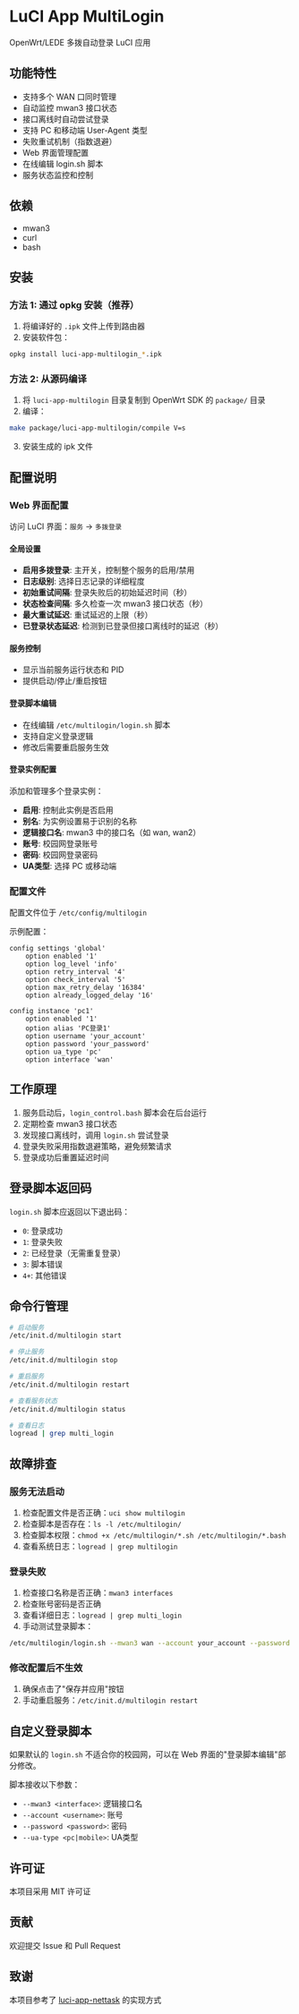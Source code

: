 # LuCI App MultiLogin

OpenWrt/LEDE 多拨自动登录 LuCI 应用

## 功能特性

- 支持多个 WAN 口同时管理
- 自动监控 mwan3 接口状态
- 接口离线时自动尝试登录
- 支持 PC 和移动端 User-Agent 类型
- 失败重试机制（指数退避）
- Web 界面管理配置
- 在线编辑 login.sh 脚本
- 服务状态监控和控制

## 依赖

- mwan3
- curl
- bash

## 安装

### 方法 1: 通过 opkg 安装（推荐）

1. 将编译好的 `.ipk` 文件上传到路由器
2. 安装软件包：
```bash
opkg install luci-app-multilogin_*.ipk
```

### 方法 2: 从源码编译

1. 将 `luci-app-multilogin` 目录复制到 OpenWrt SDK 的 `package/` 目录
2. 编译：
```bash
make package/luci-app-multilogin/compile V=s
```
3. 安装生成的 ipk 文件

## 配置说明

### Web 界面配置

访问 LuCI 界面：`服务` -> `多拨登录`

#### 全局设置

- **启用多拨登录**: 主开关，控制整个服务的启用/禁用
- **日志级别**: 选择日志记录的详细程度
- **初始重试间隔**: 登录失败后的初始延迟时间（秒）
- **状态检查间隔**: 多久检查一次 mwan3 接口状态（秒）
- **最大重试延迟**: 重试延迟的上限（秒）
- **已登录状态延迟**: 检测到已登录但接口离线时的延迟（秒）

#### 服务控制

- 显示当前服务运行状态和 PID
- 提供启动/停止/重启按钮

#### 登录脚本编辑

- 在线编辑 `/etc/multilogin/login.sh` 脚本
- 支持自定义登录逻辑
- 修改后需要重启服务生效

#### 登录实例配置

添加和管理多个登录实例：

- **启用**: 控制此实例是否启用
- **别名**: 为实例设置易于识别的名称
- **逻辑接口名**: mwan3 中的接口名（如 wan, wan2）
- **账号**: 校园网登录账号
- **密码**: 校园网登录密码
- **UA类型**: 选择 PC 或移动端

### 配置文件

配置文件位于 `/etc/config/multilogin`

示例配置：

```
config settings 'global'
    option enabled '1'
    option log_level 'info'
    option retry_interval '4'
    option check_interval '5'
    option max_retry_delay '16384'
    option already_logged_delay '16'

config instance 'pc1'
    option enabled '1'
    option alias 'PC登录1'
    option username 'your_account'
    option password 'your_password'
    option ua_type 'pc'
    option interface 'wan'
```

## 工作原理

1. 服务启动后，`login_control.bash` 脚本会在后台运行
2. 定期检查 mwan3 接口状态
3. 发现接口离线时，调用 `login.sh` 尝试登录
4. 登录失败采用指数退避策略，避免频繁请求
5. 登录成功后重置延迟时间

## 登录脚本返回码

`login.sh` 脚本应返回以下退出码：

- `0`: 登录成功
- `1`: 登录失败
- `2`: 已经登录（无需重复登录）
- `3`: 脚本错误
- `4+`: 其他错误

## 命令行管理

```bash
# 启动服务
/etc/init.d/multilogin start

# 停止服务
/etc/init.d/multilogin stop

# 重启服务
/etc/init.d/multilogin restart

# 查看服务状态
/etc/init.d/multilogin status

# 查看日志
logread | grep multi_login
```

## 故障排查

### 服务无法启动

1. 检查配置文件是否正确：`uci show multilogin`
2. 检查脚本是否存在：`ls -l /etc/multilogin/`
3. 检查脚本权限：`chmod +x /etc/multilogin/*.sh /etc/multilogin/*.bash`
4. 查看系统日志：`logread | grep multilogin`

### 登录失败

1. 检查接口名称是否正确：`mwan3 interfaces`
2. 检查账号密码是否正确
3. 查看详细日志：`logread | grep multi_login`
4. 手动测试登录脚本：
```bash
/etc/multilogin/login.sh --mwan3 wan --account your_account --password your_password --ua-type pc
```

### 修改配置后不生效

1. 确保点击了"保存并应用"按钮
2. 手动重启服务：`/etc/init.d/multilogin restart`

## 自定义登录脚本

如果默认的 `login.sh` 不适合你的校园网，可以在 Web 界面的"登录脚本编辑"部分修改。

脚本接收以下参数：
- `--mwan3 <interface>`: 逻辑接口名
- `--account <username>`: 账号
- `--password <password>`: 密码
- `--ua-type <pc|mobile>`: UA类型

## 许可证

本项目采用 MIT 许可证

## 贡献

欢迎提交 Issue 和 Pull Request

## 致谢

本项目参考了 [luci-app-nettask](https://github.com/lucikap/luci-app-nettask) 的实现方式
